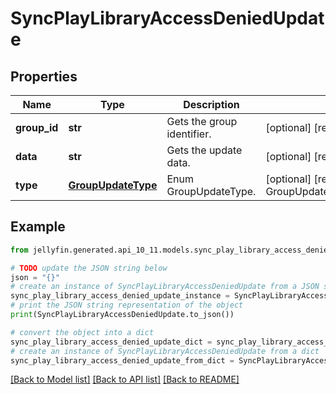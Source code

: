 # SyncPlayLibraryAccessDeniedUpdate


## Properties

Name | Type | Description | Notes
------------ | ------------- | ------------- | -------------
**group_id** | **str** | Gets the group identifier. | [optional] [readonly] 
**data** | **str** | Gets the update data. | [optional] [readonly] 
**type** | [**GroupUpdateType**](GroupUpdateType.md) | Enum GroupUpdateType. | [optional] [readonly] [default to GroupUpdateType.LIBRARYACCESSDENIED]

## Example

```python
from jellyfin.generated.api_10_11.models.sync_play_library_access_denied_update import SyncPlayLibraryAccessDeniedUpdate

# TODO update the JSON string below
json = "{}"
# create an instance of SyncPlayLibraryAccessDeniedUpdate from a JSON string
sync_play_library_access_denied_update_instance = SyncPlayLibraryAccessDeniedUpdate.from_json(json)
# print the JSON string representation of the object
print(SyncPlayLibraryAccessDeniedUpdate.to_json())

# convert the object into a dict
sync_play_library_access_denied_update_dict = sync_play_library_access_denied_update_instance.to_dict()
# create an instance of SyncPlayLibraryAccessDeniedUpdate from a dict
sync_play_library_access_denied_update_from_dict = SyncPlayLibraryAccessDeniedUpdate.from_dict(sync_play_library_access_denied_update_dict)
```
[[Back to Model list]](README.md#documentation-for-models) [[Back to API list]](README.md#documentation-for-api-endpoints) [[Back to README]](README.md)


